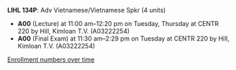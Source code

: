**LIHL 134P**: Adv Vietnamese/Vietnamese Spkr (4 units)

- **A00** (Lecture) at 11:00 am–12:20 pm on Tuesday, Thursday at CENTR 220 by Hill, Kimloan T.V. (A03222254)
- **A00** (Final Exam) at 11:30 am–2:29 pm on Tuesday at CENTR 220 by Hill, Kimloan T.V. (A03222254)

[Enrollment numbers over time](./LIHL134P.tsv)
